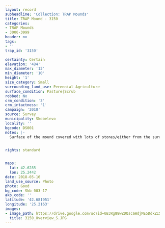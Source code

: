 ```yaml
---
layout: record
subheadline: 'Collection: TRAP Mounds'
title: TRAP Mound - 3150
categories:
- TRAP Mounds
- 3000-3999
header: no
tags:
- ''
trap_id: '3150'

certainty: Certain
elevation: '484'
max_diameter: '13'
min_diameter: '10'
height: '1'
size_category: Small
surrounding_land_use: Perennial Agriculture
surface_condition: Pasture|Scrub
robbed: No
crm_condition: '3'
crm_intactness: '1'
campaign: '2010'
source: Survey
municipality: Skobelevo
locality: ''
bgcode: DS001
notes: |-
  Surface of the mound covered with lots of stones/either from the surrounding pasture or from the mound.


rights: standard


maps:
  lat: 42.6285
  lon: 25.2442
date: 2018-05-16
land_use_source: Photo
photo: Good
bg_code: Skb 003-17
akb_code: ''
latitude: '42.681951'
longitude: '25.2163'
images:
- image_path: https://drive.google.com/uc?id=0B3Rg88wZDQscaWdjME5DdkZISGs
  title: 3150_Overview_S.JPG
---
```

